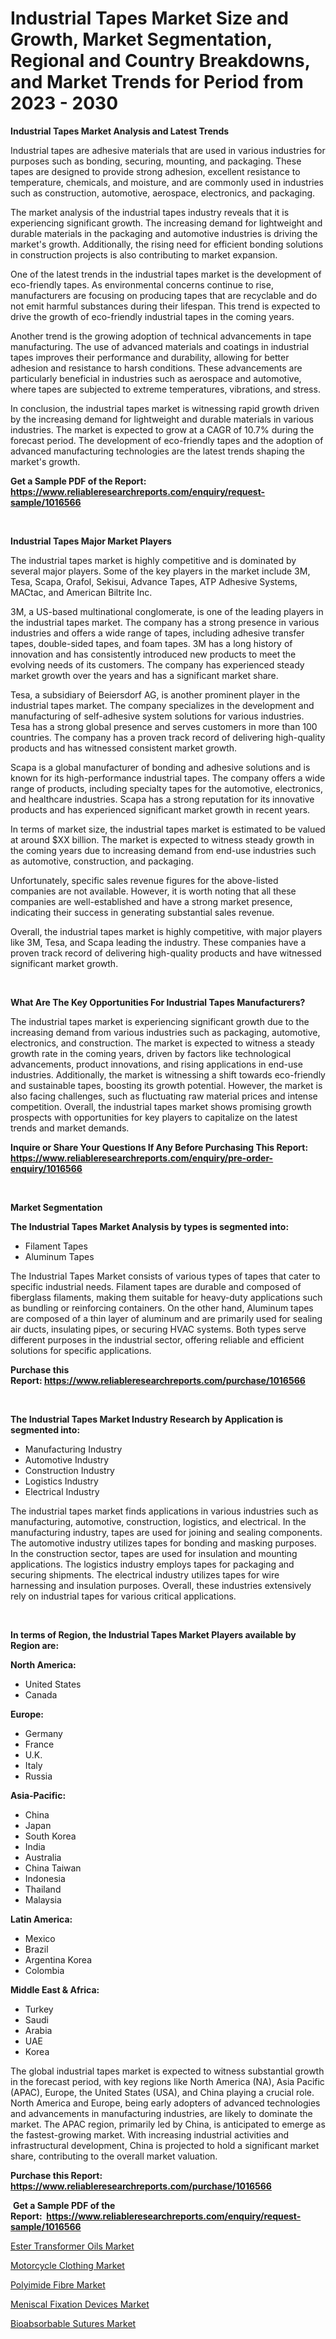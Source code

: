 <p><h1>Industrial Tapes Market Size and Growth, Market Segmentation, Regional and Country Breakdowns, and Market Trends for Period from 2023 -  2030</h1></p><p><strong>Industrial Tapes Market Analysis and Latest Trends</strong></p>
<p><p>Industrial tapes are adhesive materials that are used in various industries for purposes such as bonding, securing, mounting, and packaging. These tapes are designed to provide strong adhesion, excellent resistance to temperature, chemicals, and moisture, and are commonly used in industries such as construction, automotive, aerospace, electronics, and packaging.</p><p>The market analysis of the industrial tapes industry reveals that it is experiencing significant growth. The increasing demand for lightweight and durable materials in the packaging and automotive industries is driving the market's growth. Additionally, the rising need for efficient bonding solutions in construction projects is also contributing to market expansion.</p><p>One of the latest trends in the industrial tapes market is the development of eco-friendly tapes. As environmental concerns continue to rise, manufacturers are focusing on producing tapes that are recyclable and do not emit harmful substances during their lifespan. This trend is expected to drive the growth of eco-friendly industrial tapes in the coming years.</p><p>Another trend is the growing adoption of technical advancements in tape manufacturing. The use of advanced materials and coatings in industrial tapes improves their performance and durability, allowing for better adhesion and resistance to harsh conditions. These advancements are particularly beneficial in industries such as aerospace and automotive, where tapes are subjected to extreme temperatures, vibrations, and stress.</p><p>In conclusion, the industrial tapes market is witnessing rapid growth driven by the increasing demand for lightweight and durable materials in various industries. The market is expected to grow at a CAGR of 10.7% during the forecast period. The development of eco-friendly tapes and the adoption of advanced manufacturing technologies are the latest trends shaping the market's growth.</p></p>
<p><strong>Get a Sample PDF of the Report:&nbsp; <a href="https://www.reliableresearchreports.com/enquiry/request-sample/1016566">https://www.reliableresearchreports.com/enquiry/request-sample/1016566</a></strong></p>
<p>&nbsp;</p>
<p><strong>Industrial Tapes Major Market Players</strong></p>
<p><p>The industrial tapes market is highly competitive and is dominated by several major players. Some of the key players in the market include 3M, Tesa, Scapa, Orafol, Sekisui, Advance Tapes, ATP Adhesive Systems, MACtac, and American Biltrite Inc.</p><p>3M, a US-based multinational conglomerate, is one of the leading players in the industrial tapes market. The company has a strong presence in various industries and offers a wide range of tapes, including adhesive transfer tapes, double-sided tapes, and foam tapes. 3M has a long history of innovation and has consistently introduced new products to meet the evolving needs of its customers. The company has experienced steady market growth over the years and has a significant market share.</p><p>Tesa, a subsidiary of Beiersdorf AG, is another prominent player in the industrial tapes market. The company specializes in the development and manufacturing of self-adhesive system solutions for various industries. Tesa has a strong global presence and serves customers in more than 100 countries. The company has a proven track record of delivering high-quality products and has witnessed consistent market growth.</p><p>Scapa is a global manufacturer of bonding and adhesive solutions and is known for its high-performance industrial tapes. The company offers a wide range of products, including specialty tapes for the automotive, electronics, and healthcare industries. Scapa has a strong reputation for its innovative products and has experienced significant market growth in recent years.</p><p>In terms of market size, the industrial tapes market is estimated to be valued at around $XX billion. The market is expected to witness steady growth in the coming years due to increasing demand from end-use industries such as automotive, construction, and packaging.</p><p>Unfortunately, specific sales revenue figures for the above-listed companies are not available. However, it is worth noting that all these companies are well-established and have a strong market presence, indicating their success in generating substantial sales revenue.</p><p>Overall, the industrial tapes market is highly competitive, with major players like 3M, Tesa, and Scapa leading the industry. These companies have a proven track record of delivering high-quality products and have witnessed significant market growth.</p></p>
<p>&nbsp;</p>
<p><strong>What Are The Key Opportunities For Industrial Tapes Manufacturers?</strong></p>
<p><p>The industrial tapes market is experiencing significant growth due to the increasing demand from various industries such as packaging, automotive, electronics, and construction. The market is expected to witness a steady growth rate in the coming years, driven by factors like technological advancements, product innovations, and rising applications in end-use industries. Additionally, the market is witnessing a shift towards eco-friendly and sustainable tapes, boosting its growth potential. However, the market is also facing challenges, such as fluctuating raw material prices and intense competition. Overall, the industrial tapes market shows promising growth prospects with opportunities for key players to capitalize on the latest trends and market demands.</p></p>
<p><strong>Inquire or Share Your Questions If Any Before Purchasing This Report: <a href="https://www.reliableresearchreports.com/enquiry/pre-order-enquiry/1016566">https://www.reliableresearchreports.com/enquiry/pre-order-enquiry/1016566</a></strong></p>
<p>&nbsp;</p>
<p><strong>Market Segmentation</strong></p>
<p><strong>The Industrial Tapes Market Analysis by types is segmented into:</strong></p>
<p><ul><li>Filament Tapes</li><li>Aluminum Tapes</li></ul></p>
<p><p>The Industrial Tapes Market consists of various types of tapes that cater to specific industrial needs. Filament tapes are durable and composed of fiberglass filaments, making them suitable for heavy-duty applications such as bundling or reinforcing containers. On the other hand, Aluminum tapes are composed of a thin layer of aluminum and are primarily used for sealing air ducts, insulating pipes, or securing HVAC systems. Both types serve different purposes in the industrial sector, offering reliable and efficient solutions for specific applications.</p></p>
<p><strong>Purchase this Report:&nbsp;<a href="https://www.reliableresearchreports.com/purchase/1016566">https://www.reliableresearchreports.com/purchase/1016566</a></strong></p>
<p>&nbsp;</p>
<p><strong>The Industrial Tapes Market Industry Research by Application is segmented into:</strong></p>
<p><ul><li>Manufacturing Industry</li><li>Automotive Industry</li><li>Construction Industry</li><li>Logistics Industry</li><li>Electrical Industry</li></ul></p>
<p><p>The industrial tapes market finds applications in various industries such as manufacturing, automotive, construction, logistics, and electrical. In the manufacturing industry, tapes are used for joining and sealing components. The automotive industry utilizes tapes for bonding and masking purposes. In the construction sector, tapes are used for insulation and mounting applications. The logistics industry employs tapes for packaging and securing shipments. The electrical industry utilizes tapes for wire harnessing and insulation purposes. Overall, these industries extensively rely on industrial tapes for various critical applications.</p></p>
<p>&nbsp;</p>
<p><strong>In terms of Region, the Industrial Tapes Market Players available by Region are:</strong></p>
<p>
    <p> <strong> North America: </strong>
        <ul>
            <li>United States</li>
            <li>Canada</li>
        </ul>
        </p> 
    <p> <strong> Europe: </strong>
        <ul>
            <li>Germany</li>
            <li>France</li>
            <li>U.K.</li>
            <li>Italy</li>
            <li>Russia</li>
        </ul>
        </p> 
    <p> <strong> Asia-Pacific: </strong>
        <ul>
            <li>China</li>
            <li>Japan</li>
            <li>South Korea</li>
            <li>India</li>
            <li>Australia</li>
            <li>China Taiwan</li>
            <li>Indonesia</li>
            <li>Thailand</li>
            <li>Malaysia</li>
        </ul>
        </p> 
    <p> <strong> Latin America: </strong>
        <ul>
            <li>Mexico</li>
            <li>Brazil</li>
            <li>Argentina Korea</li>
            <li>Colombia</li>
        </ul>
        </p> 
    <p> <strong> Middle East & Africa: </strong>
        <ul>
            <li>Turkey</li>
            <li>Saudi</li>
            <li>Arabia</li>
            <li>UAE</li>
            <li>Korea</li>
        </ul>
    </p>
    </p>
<p><p>The global industrial tapes market is expected to witness substantial growth in the forecast period, with key regions like North America (NA), Asia Pacific (APAC), Europe, the United States (USA), and China playing a crucial role. North America and Europe, being early adopters of advanced technologies and advancements in manufacturing industries, are likely to dominate the market. The APAC region, primarily led by China, is anticipated to emerge as the fastest-growing market. With increasing industrial activities and infrastructural development, China is projected to hold a significant market share, contributing to the overall market valuation.</p></p>
<p><strong>Purchase this Report: <a href="https://www.reliableresearchreports.com/purchase/1016566">https://www.reliableresearchreports.com/purchase/1016566</a></strong></p>
<p>&nbsp;<strong>Get a Sample PDF of the Report:&nbsp;&nbsp;<a href="https://www.reliableresearchreports.com/enquiry/request-sample/1016566">https://www.reliableresearchreports.com/enquiry/request-sample/1016566</a></strong></p>
<p><strong></strong></p>
<p><p><a href="https://github.com/RickHolmes3/Market-Research-Report-List-1/blob/main/ester-transformer-oils-market.md">Ester Transformer Oils Market</a></p><p><a href="https://www.linkedin.com/pulse/motorcycle-clothing-market-share-amp-new-trends-analysis-gajne/">Motorcycle Clothing Market</a></p><p><a href="https://medium.com/@jhonwin654/polyimide-fibre-market-size-growth-forecast-2023-2030-bff54e05fee5">Polyimide Fibre Market</a></p><p><a href="https://www.reportprime.com/meniscal-fixation-devices-r9116">Meniscal Fixation Devices Market</a></p><p><a href="https://www.reportprime.com/bioabsorbable-sutures-r9109">Bioabsorbable Sutures Market</a></p></p>